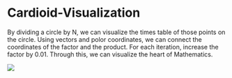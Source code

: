 # Cardioid-Visualization

By dividing a circle by N, we can visualize the times table of those points on the circle.
Using vectors and polor coordinates, we can connect the coordinates of the factor and the 
product. For each iteration, increase the factor by 0.01. Through this, we can visualize
the heart of Mathematics. 

<img src="https://github.com/ElvinT57/Cardioid-Visualization/blob/master/cardioidV.gif">
